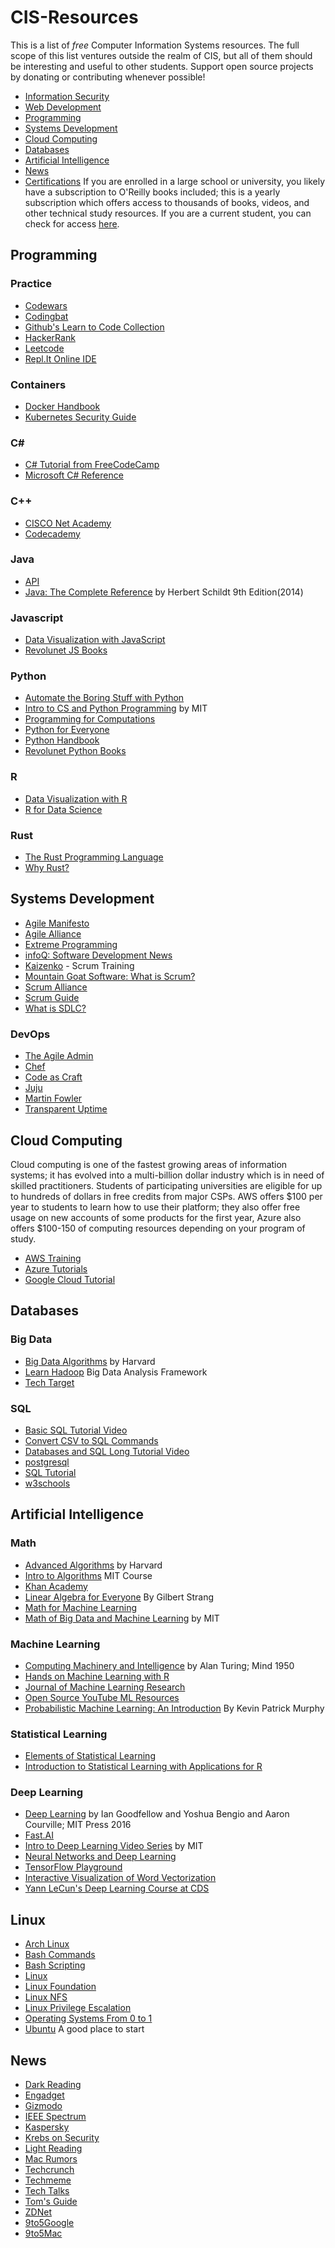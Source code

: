 # CIS-Resources
This is a list of <em>free</em> Computer Information Systems resources.  The full scope of this list ventures outside the realm of CIS, but all of them should be interesting and useful to other students. Support open source projects by donating or contributing whenever possible! 
* [Information Security](https://github.com/willisman31/CIS-Resources/tree/main/InfoSec)
* [Web Development](https://github.com/willisman31/CIS-Resources/tree/main/Webdev)
* [Programming](https://github.com/willisman31/CIS-Resources#programming)
* [Systems Development](https://github.com/willisman31/CIS-Resources#systems-development)
* [Cloud Computing](https://github.com/willisman31/CIS-Resources#cloud-computing)
* [Databases](https://github.com/willisman31/CIS-Resources#databases)
* [Artificial Intelligence](https://github.com/willisman31/CIS-Resources#artificial-intelligence)
* [News](https://github.com/willisman31/CIS-Resources#news)
* [Certifications](https://github.com/willisman31/CIS-Resources#certifications)
If you are enrolled in a large school or university, you likely have a subscription to O'Reilly books included; this is a yearly subscription which offers access to thousands of books, videos, and other technical study resources. If you are a current student, you can check for access [here](https://learning.oreilly.com/home/).
## Programming
### Practice
* [Codewars](https://www.codewars.com/)
* [Codingbat](https://codingbat.com/java)
* [Github's Learn to Code Collection](https://github.com/collections/learn-to-code)
* [HackerRank](https://www.hackerrank.com/)
* [Leetcode](https://leetcode.com/)
* [Repl.It Online IDE](https://replit.com/)
### Containers
* [Docker Handbook](https://www.freecodecamp.org/news/the-docker-handbook/)
* [Kubernetes Security Guide](https://www.techrepublic.com/resource-library/downloads/kubernetes-security-guide-free-pdf/)
### C#
* [C# Tutorial from FreeCodeCamp](https://www.youtube.com/watch?v=GhQdlIFylQ8)
* [Microsoft C# Reference](https://docs.microsoft.com/en-us/dotnet/csharp/programming-guide/)
### C++
* [CISCO Net Academy](https://www.netacad.com/courses/programming)
* [Codecademy](https://www.codecademy.com/)
### Java
* [API](https://docs.oracle.com/javase/7/docs/api/)
* [Java: The Complete Reference](https://drive.google.com/file/d/1FWUTT4x8BI-v0_SIf50HHNvyKdPw1gYq/view) by Herbert Schildt 9th Edition(2014)
### Javascript
* [Data Visualization with JavaScript](https://www.freecodecamp.org/learn/data-visualization/)
* [Revolunet JS Books](https://jsbooks.revolunet.com/)
### Python
* [Automate the Boring Stuff with Python](https://automatetheboringstuff.com/)
* [Intro to CS and Python Programming](https://www.youtube.com/playlist?list=PLUl4u3cNGP63WbdFxL8giv4yhgdMGaZNA) by MIT
* [Programming for Computations](https://link.springer.com/book/10.1007/978-3-030-16877-3)
* [Python for Everyone](https://www.py4e.com/lessons)
* [Python Handbook](https://www.freecodecamp.org/news/the-python-handbook/)
* [Revolunet Python Books](https://pythonbooks.revolunet.com/)
### R
* [Data Visualization with R](https://socviz.co/)
* [R for Data Science](https://r4ds.had.co.nz/introduction.html)
### Rust
* [The Rust Programming Language](https://doc.rust-lang.org/stable/book/title-page.html)
* [Why Rust?](https://www.oreilly.com/content/why-rust/)
## Systems Development
* [Agile Manifesto](https://agilemanifesto.org/)
* [Agile Alliance](https://www.agilealliance.org/)
* [Extreme Programming](https://ronjeffries.com/xprog/what-is-extreme-programming/)
* [infoQ: Software Development News](https://www.infoq.com/?variant=homepage_collections)
* [Kaizenko](https://www.kaizenko.com/) - Scrum Training
* [Mountain Goat Software: What is Scrum?](https://www.mountaingoatsoftware.com/agile/scrum)
* [Scrum Alliance](https://www.scrumalliance.org/)
* [Scrum Guide](https://scrumguides.org/)
* [What is SDLC?](https://www.freecodecamp.org/news/what-is-sdlc-software-development-life-cycle-phases-methodologies-and-processes-explained/)
### DevOps
* [The Agile Admin](https://theagileadmin.com/)
* [Chef](https://www.chef.io/blog)
* [Code as Craft](https://codeascraft.com/)
* [Juju](https://jaas.ai/)
* [Martin Fowler](https://martinfowler.com/)
* [Transparent Uptime](http://www.transparentuptime.com/)
## Cloud Computing
Cloud computing is one of the fastest growing areas of information systems; it has evolved into a multi-billion dollar industry which is in need of skilled practitioners. Students of participating universities are eligible for up to hundreds of dollars in free credits from major CSPs.  AWS offers $100 per year to students to learn how to use their platform; they also offer free usage on new accounts of some products for the first year, Azure also offers $100-150 of computing resources depending on your program of study.
* [AWS Training](https://www.aws.training/)
* [Azure Tutorials](https://docs.microsoft.com/en-us/learn/browse/?terms=Azure)
* [Google Cloud Tutorial](https://cloud.google.com/docs/get-started)
## Databases
### Big Data
* [Big Data Algorithms](https://www.youtube.com/playlist?list=PL2SOU6wwxB0v1kQTpqpuu5kEJo2i-iUyf) by Harvard
* [Learn Hadoop](https://www.tutorialspoint.com/hadoop/index.htm) Big Data Analysis Framework
* [Tech Target](https://searchoracle.techtarget.com/)
### SQL
* [Basic SQL Tutorial Video](https://www.youtube.com/watch?v=HXV3zeQKqGY&t=3159s)
* [Convert CSV to SQL Commands](https://www.convertcsv.com/csv-to-sql.htm)
* [Databases and SQL Long Tutorial Video](https://www.youtube.com/watch?v=4cWkVbC2bNE&t=596s)
* [postgresql](https://www.postgresql.org/)
* [SQL Tutorial](https://www.sqltutorial.org/)
* [w3schools](https://www.w3schools.com/sql/)
## Artificial Intelligence
### Math
* [Advanced Algorithms](https://www.youtube.com/playlist?list=PL2SOU6wwxB0uP4rJgf5ayhHWgw7akUWSf) by Harvard
* [Intro to Algorithms](http://stellar.mit.edu/S/course/6/sp06/6.046/) MIT Course
* [Khan Academy](https://www.khanacademy.org/math)
* [Linear Algebra for Everyone](http://math.mit.edu/~gs/everyone/) By Gilbert Strang
* [Math for Machine Learning](https://mml-book.github.io/book/mml-book.pdf)
* [Math of Big Data and Machine Learning](https://www.youtube.com/playlist?list=PLUl4u3cNGP62uI_DWNdWoIMsgPcLGOx-V) by MIT
### Machine Learning
* [Computing Machinery and Intelligence](https://www.csee.umbc.edu/courses/471/papers/turing.pdf) by Alan Turing; Mind 1950
* [Hands on Machine Learning with R](https://bradleyboehmke.github.io/HOML/)
* [Journal of Machine Learning Research](https://www.jmlr.org/)
* [Open Source YouTube ML Resources](https://laconicml.com/computer-science-curriculum-youtube-videos/)
* [Probabilistic Machine Learning: An Introduction](https://probml.github.io/pml-book/book1.html) By Kevin Patrick Murphy
### Statistical Learning
* [Elements of Statistical Learning](http://web.stanford.edu/~hastie/ElemStatLearn/)
* [Introduction to Statistical Learning with Applications for R](https://drive.google.com/file/d/1kKGNXAmR2IYo9FUAbaU7iUfr1d7zgBcn/view?usp=sharing)
### Deep Learning
* [Deep Learning](https://www.deeplearningbook.org/) by Ian Goodfellow and Yoshua Bengio and Aaron Courville; MIT Press 2016
* [Fast.AI](https://course.fast.ai/)
* [Intro to Deep Learning Video Series](https://www.youtube.com/playlist?list=PLtBw6njQRU-rwp5__7C0oIVt26ZgjG9NI) by MIT
* [Neural Networks and Deep Learning](http://neuralnetworksanddeeplearning.com/)
* [TensorFlow Playground](http://playground.tensorflow.org/#activation=relu&batchSize=10&dataset=spiral&regDataset=reg-plane&learningRate=0.03&regularizationRate=0&noise=0&networkShape=8,8,4,2&seed=0.32263&showTestData=false&discretize=false&percTrainData=50&x=true&y=true&xTimesY=false&xSquared=false&ySquared=false&cosX=false&sinX=false&cosY=false&sinY=false&collectStats=false&problem=classification&initZero=false&hideText=false)
* [Interactive Visualization of Word Vectorization](https://github.com/lamyiowce/word2viz)
* [Yann LeCun's Deep Learning Course at CDS](https://cds.nyu.edu/deep-learning/)
## Linux
* [Arch Linux](https://archlinux.org/)
* [Bash Commands](https://ss64.com/bash/)
* [Bash Scripting](https://www.shellscript.sh/index.html)
* [Linux](https://www.linux.org/)
* [Linux Foundation](https://www.linuxfoundation.org/)
* [Linux NFS](http://nfs.sourceforge.net/)
* [Linux Privilege Escalation](https://tbhaxor.com/linux-privilege-escalation/)
* [Operating Systems From 0 to 1](https://github.com/tuhdo/os01/blob/master/Operating_Systems_From_0_to_1.pdf)
* [Ubuntu](https://ubuntu.com/) A good place to start
## News
* [Dark Reading](https://www.darkreading.com/)
* [Engadget](https://www.engadget.com/)
* [Gizmodo](https://gizmodo.com/)
* [IEEE Spectrum](https://spectrum.ieee.org/)
* [Kaspersky](https://www.kaspersky.com/blog/)
* [Krebs on Security](https://krebsonsecurity.com/)
* [Light Reading](https://www.lightreading.com/)
* [Mac Rumors](https://www.macrumors.com/)
* [Techcrunch](https://techcrunch.com/)
* [Techmeme](https://www.techmeme.com/)
* [Tech Talks](https://bdtechtalks.com/)
* [Tom's Guide](https://www.tomsguide.com/)
* [ZDNet](https://www.zdnet.com/)
* [9to5Google](https://9to5google.com/)
* [9to5Mac](https://9to5mac.com/)
